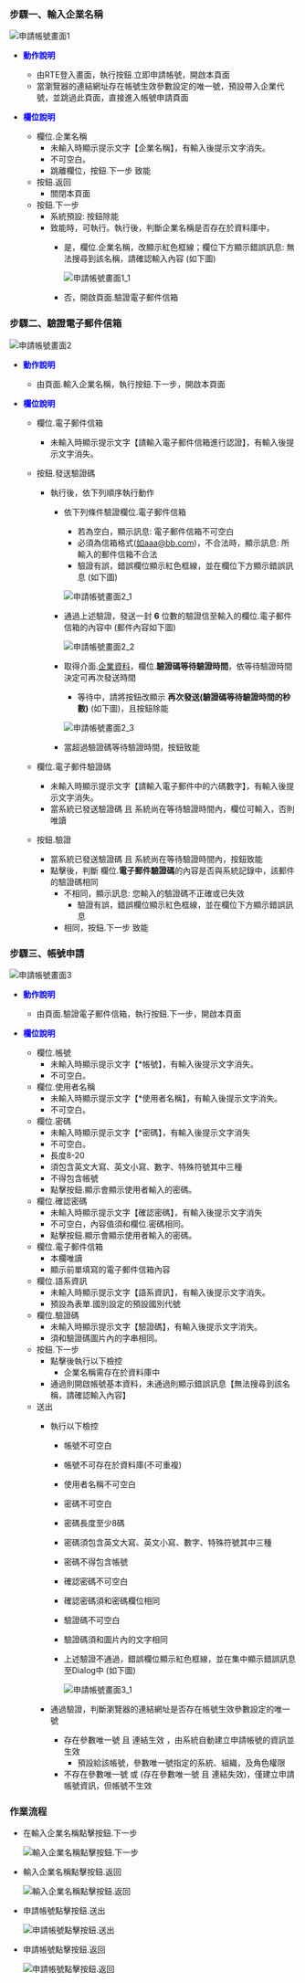 ﻿### <div id="enterpriseno">步驟一、輸入企業名稱</div>

![申請帳號畫面1]

* <p id="enterpriseno_1" style="color:blue;font-weight:bold">動作說明</p>

    * 由RTE登入畫面，執行按鈕.立即申請帳號，開啟本頁面
    * 當瀏覽器的連結網址存在帳號生效參數設定的唯一號，預設帶入企業代號，並跳過此頁面，直接進入帳號申請頁面

* <p id="enterpriseno_2" style="color:blue;font-weight:bold">欄位說明</p>
    
    * 欄位.企業名稱
        * 未輸入時顯示提示文字【企業名稱】，有輸入後提示文字消失。
        * 不可空白。
        * 跳離欄位，按鈕.下一步 致能
    * 按鈕.返回
        * 關閉本頁面
    * 按鈕.下一步
        * 系統預設: 按鈕除能
        * 致能時，可執行。執行後，判斷企業名稱是否存在於資料庫中，
            * 是，欄位.企業名稱，改顯示紅色框線；欄位下方顯示錯誤訊息: 無法搜尋到該名稱，請確認輸入內容 (如下圖)
            
                ![申請帳號畫面1_1]

            * 否，開啟頁面.驗證電子郵件信箱

### <div id="mail-verify">步驟二、驗證電子郵件信箱</div>

![申請帳號畫面2]

* <p id="enterpriseno_1" style="color:blue;font-weight:bold">動作說明</p>

    * 由頁面.輸入企業名稱，執行按鈕.下一步，開啟本頁面

* <p id="enterpriseno_2" style="color:blue;font-weight:bold">欄位說明</p>
    
    * 欄位.電子郵件信箱
        * 未輸入時顯示提示文字【請輸入電子郵件信箱進行認證】，有輸入後提示文字消失。
    * 按鈕.發送驗證碼
        * 執行後，依下列順序執行動作    
            * 依下列條件驗證欄位.電子郵件信箱
                * 若為空白，顯示訊息: 電子郵件信箱不可空白
                * 必須為信箱格式(如aaa@bb.com)，不合法時，顯示訊息: 所輸入的郵件信箱不合法
                * 驗證有誤，錯誤欄位顯示紅色框線，並在欄位下方顯示錯誤訊息 (如下圖)            

                ![申請帳號畫面2_1]  

            * 通過上述驗證，發送一封 **6** 位數的驗證信至輸入的欄位.電子郵件信箱的內容中 (郵件內容如下圖)

                ![申請帳號畫面2_2]  

            * 取得介面.[企業資料][link_enterprisedetail]，欄位.**驗證碼等待驗證時間**，依等待驗證時間決定可再次發送時間
                * 等待中，請將按鈕改顯示 **再次發送(驗證碼等待驗證時間的秒數)** (如下圖)，且按鈕除能

                ![申請帳號畫面2_3]  

            * 當超過驗證碼等待驗證時間，按鈕致能

    * 欄位.電子郵件驗證碼 
        * 未輸入時顯示提示文字【請輸入電子郵件中的六碼數字】，有輸入後提示文字消失。
        * 當系統已發送驗證碼 且 系統尚在等待驗證時間內，欄位可輸入，否則 唯讀
    * 按鈕.驗證
        * 當系統已發送驗證碼 且 系統尚在等待驗證時間內，按鈕致能
        * 點擊後，判斷 欄位.**電子郵件驗證碼**的內容是否與系統記錄中，該郵件的驗證碼相同
            * 不相同，顯示訊息: 您輸入的驗證碼不正確或已失效
                * 驗證有誤，錯誤欄位顯示紅色框線，並在欄位下方顯示錯誤訊息
            * 相同，按鈕.下一步 致能

### <div id="account">步驟三、帳號申請</div>

![申請帳號畫面3]

* <p id="enterpriseno_1" style="color:blue;font-weight:bold">動作說明</p>

    * 由頁面.驗證電子郵件信箱，執行按鈕.下一步，開啟本頁面

* <p id="enterpriseno_2" style="color:blue;font-weight:bold">欄位說明</p>

    * 欄位.帳號
        * 未輸入時顯示提示文字【*帳號】，有輸入後提示文字消失。
        * 不可空白。
    * 欄位.使用者名稱
        * 未輸入時顯示提示文字【*使用者名稱】，有輸入後提示文字消失。
        * 不可空白。
    * 欄位.密碼
        * 未輸入時顯示提示文字【*密碼】，有輸入後提示文字消失
        * 不可空白。
        * 長度8-20
        * 須包含英文大寫、英文小寫、數字、特殊符號其中三種
        * 不得包含帳號
        * 點擊按鈕.顯示會顯示使用者輸入的密碼。
    * 欄位.確認密碼
        * 未輸入時顯示提示文字【確認密碼】，有輸入後提示文字消失
        * 不可空白，內容值須和欄位.密碼相同。
        * 點擊按鈕.顯示會顯示使用者輸入的密碼。
    * 欄位.電子郵件信箱
        * 本欄唯讀
        * 顯示前單填寫的電子郵件信箱內容
    * 欄位.語系資訊
        * 未輸入時顯示提示文字【語系資訊】，有輸入後提示文字消失。
        * 預設為表單.國別設定的預設國別代號
    * 欄位.驗證碼
        * 未輸入時顯示提示文字【驗證碼】，有輸入後提示文字消失。
        * 須和驗證碼圖片內的字串相同。
    * 按鈕.下一步
        * 點擊後執行以下檢控
            * 企業名稱需存在於資料庫中
        * 通過則開啟帳號基本資料，未通過則顯示錯誤訊息【無法搜尋到該名稱，請確認輸入內容】
    * 送出
        * 執行以下檢控
            * 帳號不可空白
            * 帳號不可存在於資料庫(不可重複)
            * 使用者名稱不可空白
            * 密碼不可空白
            * 密碼長度至少8碼
            * 密碼須包含英文大寫、英文小寫、數字、特殊符號其中三種
            * 密碼不得包含帳號
            * 確認密碼不可空白
            * 確認密碼須和密碼欄位相同
            * 驗證碼不可空白
            * 驗證碼須和圖片內的文字相同
            * 上述驗證不通過，錯誤欄位顯示紅色框線，並在集中顯示錯誤訊息至Dialog中 (如下圖)

                ![申請帳號畫面3_1]
                
        * 通過驗證，判斷瀏覽器的連結網址是否存在帳號生效參數設定的唯一號
            * 存在參數唯一號 且 連結生效 ，由系統自動建立申請帳號的資訊並生效
                * 預設給該帳號，參數唯一號指定的系統、組織，及角色權限
            * 不存在參數唯一號 或 (存在參數唯一號 且 連結失效)，僅建立申請帳號資訊，但帳號不生效


### <div id="action">作業流程</div>
* 在輸入企業名稱點擊按鈕.下一步

    ![輸入企業名稱點擊按鈕.下一步]

* 輸入企業名稱點擊按鈕.返回

    ![輸入企業名稱點擊按鈕.返回]

* 申請帳號點擊按鈕.送出

    ![申請帳號點擊按鈕.送出]

* 申請帳號點擊按鈕.返回

    ![申請帳號點擊按鈕.返回]


[申請帳號畫面1]:attachment/applyaccount_enterprise.png "申請帳號畫面_企業代碼"
[申請帳號畫面1_1]:attachment/applyaccount_enterprise_errormsg.png "申請帳號畫面_企業代碼_錯誤顯示方式"

[申請帳號畫面2]:attachment/applyaccount_email_verify.png "申請帳號畫面_電子郵件信箱驗證"
[申請帳號畫面2_1]:attachment/applyaccount_email_verify_errormsg.png "申請帳號畫面_電子郵件信箱驗證_錯誤顯示方式"
[申請帳號畫面2_2]:attachment/applyaccount_email_verify_mail_code.png "申請帳號畫面_電子郵件信箱驗證_郵件內容"
[申請帳號畫面2_3]:attachment/applyaccount_email_verify_wait_code.png "申請帳號畫面_電子郵件信箱驗證_等待輸入驗證碼"

[申請帳號畫面3]:attachment/applyaccount_userinfo.png "申請帳號畫面_帳號申請"
[申請帳號畫面3_1]:attachment/applyaccount_userinfo_errormsg.png "申請帳號畫面_帳號申請_錯誤顯示方式"

[輸入企業名稱點擊按鈕.下一步]:attachment/applyaccount_next_step.png "輸入企業名稱點擊按鈕.下一步"
[申請帳號點擊按鈕.送出]:attachment/applyaccount_submit.png "申請帳號點擊按鈕.送出"
[輸入企業名稱點擊按鈕.返回]:attachment/applyaccount_close1.png "輸入企業名稱點擊按鈕.返回"
[申請帳號點擊按鈕.返回]:attachment/applyaccount_close2.png "申請帳號點擊按鈕.返回"

[link_enterprisedetail]:{3}/RTE/SITE/enterprisedetail/README